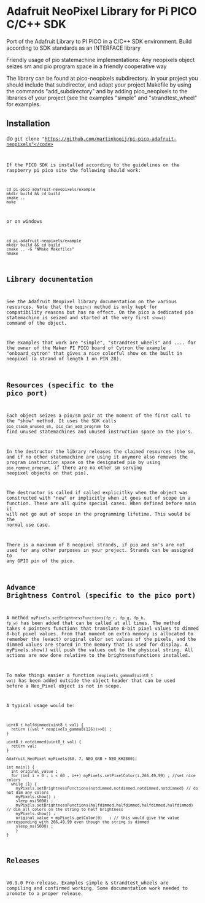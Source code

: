 # Adafruit NeoPixel Library for Pi PICO C/C++ SDK

Port of the Adafruit Library to PI PICO in a C/C++ SDK environment.
Build according to SDK standards as an INTERFACE library

Friendly usage of pio statemachine implementations: Any neopixels object seizes sm and pio program space in a friendly cooperative way 

The library can be found at pico-neopixels subdirectory. In your project you should include that subdirector, and adapt your project Makefile by using the commands "add_subdirectory" and by adding pico_neopixels to the libraries of your project (see the examples "simple" and "strandtest_wheel" for examples. 

## Installation

do <code>git clone "https://github.com/martinkooij/pi-pico-adafruit-neopixels"</code>

If the PICO SDK is installed according to the guidelines on the raspberry pi pico site the following should work:

````
cd pi-pico-adafruit-nexopixels/example
mkdir build && cd build
cmake ..
make
````
or on windows
````
cd pi-adafruit-neopixels/example
mkdir build && cd build
cmake .. -G "NMake Makefiles"
nmake
````

## Library documentation

See the Adafruit Neopixel library documentation on the various resources. Note that the <code>begin()</code> method is only kept for compatibility reasons but has no effect. On the pico a dedicated pio statemachine is seized and started at the very first <code>show()</code> command of the object. 

The examples that work are "simple", "strandtest_wheels" and .... for the owner of the Maker PI PICO board of Cytron the example "onboard_cytron" that gives a nice colorful show on the built in neopixel (a strand of length 1 on PIN 28). 

## Resources (specific to the pico port)
Each object seizes a pio/sm pair at the moment of the first call to the "show" method. It uses the SDK calls <code>pio_claim_unused_sm</code>, <code>pio_can_add_program</code> to find unused statemachines and unused instruction space on the pio's. 

In the destructor the library releases the claimed resources (the sm, and if no other statemachine are using it anymore also removes the program instruction space on the designated pio by using <code>pio_remove_program</code>, if there are no other sm serving neopixel objects on that pio). 

The destructor is called if called explicitlky when the object was constructed with "new" or implicitly when it goes out of scope in a function. These are all quite special cases. When defined before main it will not go out of scope in the programming lifetime. This would be the normal use case. 

There is a maximum of 8 neopixel strands, if pio and sm's are not used for any other purposes in your project. Strands can be assigned to any GPIO pin of the pico. 

## Advance Brightness Control (specific to the pico port)
A method <code>myPixels.setBrightnessFunctions(fp_r, fp_g, fp_b, fp_w)</code> has been added that can be called at all times. The method takes 4 pointers functions that translate 8-bit pixel values to dimmed 8-bit pixel values. From that moment on extra memory is allocated to remember the (exact) original color set values of the pixels, and the dimmed values are stored in the memory that is used for display. A myPixels.show() will push the values out to the physical string. All actions are now done relative to the brightnessfunctions installed. 

To make things easier a function <code>neopixels_gamma8(uint8_t val)</code> has been added outside the object header that can be used before a Neo_Pixel object is not in scope. 
 
A typical usage would be:
````
uint8_t halfdimmed(uint8_t val) {
  return ((val * neopixels_gamma8(126))>>8) ;
}

uint8_t notdimmed(uint8_t val) {
  return val;
}

Adafruit_NeoPixel myPixels(60, 7, NEO_GRB + NEO_KHZ800);

int main() {
  int original_value ;
  for (int i = 0 ; i < 60 , i++) myPixels.setPixelColor(i,266,49,99) ; //set nice colors
  while (1) {
    myPixels.setBrightnessFunctions(notdimmed,notdimmed,notdimmed,notdimmed) // do not dim any colors
	myPixels.show() ;
	sleep_ms(5000) ;
    myPixels.setBrightnessFunctions(halfdimmed,halfdimmed,halfdimmed,halfdimmed) // dim all colors on the string to half brightness
	myPixels.show() ;
    original_value = myPixels.getColor(0)	; // this would give the value corresponding with 266,49,99 even though the string is dimmed
	sleep_ms(5000) ;
	}
}
````

## Releases
V0.9.0 Pre-release. Examples simple & strandtest_wheels are compiling and confirmed working. Some documentation work needed to promote to a proper release. 
